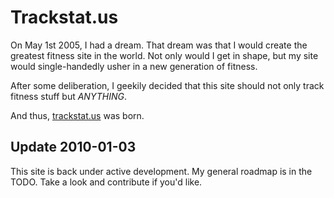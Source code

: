 Trackstat.us
============

On May 1st 2005, I had a dream. That dream was that I would create the greatest fitness site in the world.
Not only would I get in shape, but my site would single-handedly usher in a new generation of fitness.

After some deliberation, I geekily decided that this site should not only track fitness stuff but *ANYTHING*.

And thus, [trackstat.us](trackstat.us) was born.

Update 2010-01-03
------------------

This site is back under active development. My general roadmap is in the TODO. Take a look and contribute if you'd like.